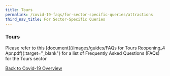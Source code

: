 ```yaml
---
title: Tours
permalink: /covid-19-faqs/for-sector-specific-queries/attractions
third_nav_title: For Sector-Specific Queries
---
```


### Tours

Please refer to this [document](/images/guides/FAQs for Tours Reopening_4 Apr.pdf){:target="_blank"} for a list of Frequently Asked Questions (FAQs) for the Tours sector


[Back to Covid-19 Overview](/covid/)
